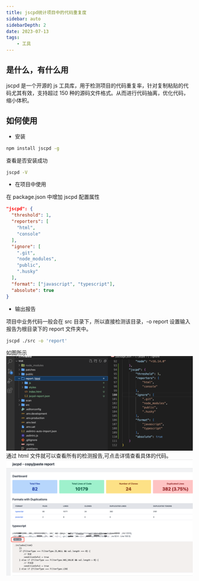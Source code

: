 ```yaml
---
title: jscpd统计项目中的代码重复度
sidebar: auto
sidebarDepth: 2
date: 2023-07-13
tags:
    - 工具
---
```


## 是什么，有什么用

jscpd 是一个开源的 js 工具库，用于检测项目的代码重复率，针对复制粘贴的代码尤其有效，支持超过 150 种的源码文件格式。从而进行代码抽离，优化代码，缩小体积。

## 如何使用

-   安装

```bash
npm install jscpd -g
```

查看是否安装成功

```bash
jscpd -V
```

-   在项目中使用

在 package.json 中增加 jscpd 配置属性

```json
"jscpd": {
  "threshold": 1,
  "reporters": [
    "html",
    "console"
  ],
  "ignore": [
    ".git",
    "node_modules",
    "public",
    ".husky"
  ],
  "format": ["javascript", "typescript"],
  "absolute": true
}
```

-   输出报告

项目中业务代码一般会在 src 目录下，所以直接检测该目录，-o report 设置输入报告为根目录下的 report 文件夹中。

```bash
jscpd ./src -o 'report'
```

如图所示
![](https://raw.githubusercontent.com/AprilTong/image/master/20230713182528.png)
通过 html 文件就可以查看所有的检测报告,可点击详情查看具体的代码。
![](https://raw.githubusercontent.com/AprilTong/image/master/20230713182710.png)
